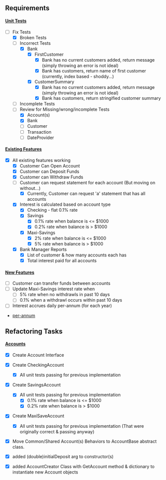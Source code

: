 
## Requirements

#### <u>Unit Tests</u>
  * [ ] Fix Tests
    * [x] Broken Tests
    * [ ] Incorrect Tests 
      * [x] Bank
        * [x] FirstCustomer
          * [x] Bank has no current customers added, return message (simply throwing an error is not ideal)
          * [x] Bank has customers, return name of first customer (currently, index based - shoddy...)
        * [x] CustomerSummary
          * [x] Bank has no current customers added, return message (simply throwing an error is not ideal)
          * [x] Bank has customers, return stringified customer summary
    * [ ] Incomplete Tests
    * [ ] Review for Missing/wrong/incomplete Tests
      * [x] Account(s)
      * [x] Bank
      * [ ] Customer
      * [ ] Transaction
      * [ ] DateProvider

#### <u>Existing Features</u>
  * [x] All existing features working
    * [x] Customer Can Open Account
    * [x] Customer can Deposit Funds
    * [x] Customer can Withdraw Funds
    * [ ] Customer can request statement for each account (But moving on without...)
      * [x] Currently, Customer can request 'a' statement that has all accounts
    * [x] Interest is calculated based on account type
      * [x] Checking - flat 0.1% rate
      * [x] Savings
        * [x] 0.1% rate when balance is <= $1000
        * [x] 0.2% rate when balance is > $1000
      * [x] Maxi-Savings
        * [x] 2% rate when balance is <= $1000
        * [x] 5% rate when balance is > $1000
    * [x] Bank Manager Reports
      * [x] List of customer & how many accounts each has 
      * [x] Total interest paid for all accounts

#### <u>New Features</u>
  * [ ] Customer can transfer funds between accounts
  * [ ] Update Maxi-Savings interest rate when
    * [ ] 5% rate when no withdrawls in past 10 days
    * [ ] 0.1% when a withdrawl occurs within past 10 days
  * [ ] Interest accrues daily per-annum (for each year)
  - [per-annum](https://www.accountingcoach.com/blog/what-does-per-annum-mean#:~:text=Per%20annum%20means%20yearly%20or,pays%20interest%20of%206%25.%22)

## Refactoring Tasks

#### <u>Accounts</u>
  * [x] Create Account Interface
  * [x] Create CheckingAccount
    * [x] All unit tests passing for previous implementation
  * [x] Create SavingsAccount
    * [x] All unit tests passing for previous implementation    
      * [x] 0.1% rate when balance is <= $1000
      * [x] 0.2% rate when balance is > $1000
  * [x] Create MaxiSaveAccount
    * [x] All unit tests passing for previous implementation (That were originally correct & passing anyway)
  * [x] Move Common/Shared Account(s) Behaviors to AccountBase abstract class.
  * [x] added (double)initialDeposit arg to constructor(s)
  * [x] added AccountCreator Class with GetAccount method & dictionary to instantiate new Account objects



